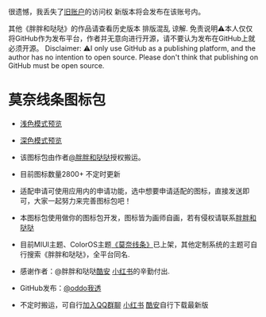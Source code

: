 很遗憾，我丢失了[旧账户](@Dusk0531)的访问权 新版本将会发布在该账号内。

其他《胖胖和哒哒》的作品请查看历史版本 排版混乱 谅解.
免责说明⚠️本人仅仅将GitHub作为发布平台，作者并无意向进行开源，请不要认为发布在GitHub上就必须开源。
Disclaimer: ⚠️I only use GitHub as a publishing platform, and the author has no intention to open source. Please don't think that publishing on GitHub must be open source.
# 莫奈线条图标包
- [浅色模式预览](https://github.com/user-attachments/assets/74a998e6-bd1c-411e-8637-665555d88f98)
- [深色模式预览](https://github.com/user-attachments/assets/5af29097-ff17-47e2-9e8b-c57ed7b7a363)

- 该图标包由作者[@胖胖和哒哒](http://qm.qq.com/cgi-bin/qm/qr?_wv=1027&k=wPWWmmFCMz6UvoN-XlazfK-ZrIq-NjsQ&authKey=CSptHTKnPLnyxgud9fZFjt%2BR9qKgc4aYABke1OFr0DgMrcr90qgPb4LhQaeHL%2FdQ&noverify=0&group_code=697097375)授权搬运。

- 目前图标数量2800+ 不定时更新

- 适配申请可使用应用内的申请功能，选中想要申请适配的图标，直接发送即可，大家一起努力来完善图标包吧！

- 本图标包使用做你的图标包开发，图标皆为画师自画，若有侵权请联系[胖胖和哒哒](http://qm.qq.com/cgi-bin/qm/qr?_wv=1027&k=wPWWmmFCMz6UvoN-XlazfK-ZrIq-NjsQ&authKey=CSptHTKnPLnyxgud9fZFjt%2BR9qKgc4aYABke1OFr0DgMrcr90qgPb4LhQaeHL%2FdQ&noverify=0&group_code=697097375)

- 目前MIUI主题、ColorOS主题[《莫奈线条》](https://activity-cdo.heytapimage.com/cdo-activity/static/themeDetailShare/dist/themedetail/index.html?masterId=6526425&region=CN&type=0)已上架，其他定制系统的主题可自行搜索《胖胖和哒哒》，全平台同名.

- 感谢作者：@胖胖和哒哒[酷安](http://www.coolapk.com/u/1066529) [小红书](https://www.xiaohongshu.com/user/profile/5fb34ba40000000001002046)的辛勤付出.

- GitHub发布：[@oddo我透](http://www.coolapk.com/u/30133340)

- 不定时搬运，可自行[加入QQ群聊](http://qm.qq.com/cgi-bin/qm/qr?_wv=1027&k=wPWWmmFCMz6UvoN-XlazfK-ZrIq-NjsQ&authKey=CSptHTKnPLnyxgud9fZFjt%2BR9qKgc4aYABke1OFr0DgMrcr90qgPb4LhQaeHL%2FdQ&noverify=0&group_code=697097375) [小红书](https://www.xiaohongshu.com/user/profile/5fb34ba40000000001002046) [酷安](http://www.coolapk.com/u/1066529)自行下载最新版
